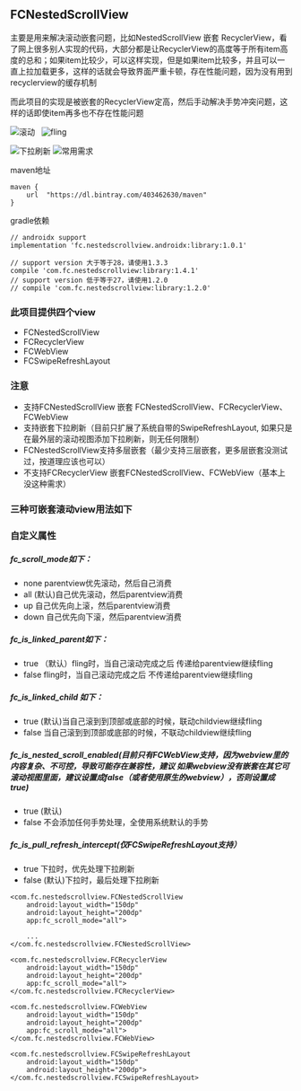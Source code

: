 ## FCNestedScrollView

主要是用来解决滚动嵌套问题，比如NestedScrollView 嵌套 RecyclerView，看了网上很多别人实现的代码，大部分都是让RecyclerView的高度等于所有item高度的总和；如果item比较少，可以这样实现，但是如果item比较多，并且可以一直上拉加载更多，这样的话就会导致界面严重卡顿，存在性能问题，因为没有用到recyclerview的缓存机制

而此项目的实现是被嵌套的RecyclerView定高，然后手动解决手势冲突问题，这样的话即使item再多也不存在性能问题

![滚动](333.gif)  	![fling](444.gif) 


![下拉刷新](222.gif) 	![常用需求](123.gif)

maven地址

```
maven {
    url  "https://dl.bintray.com/403462630/maven"
}
```
gradle依赖

```
// androidx support
implementation 'fc.nestedscrollview.androidx:library:1.0.1'

// support version 大于等于28，请使用1.3.3
compile 'com.fc.nestedscrollview:library:1.4.1'
// support version 低于等于27，请使用1.2.0
// compile 'com.fc.nestedscrollview:library:1.2.0'

```

### 此项目提供四个view

- FCNestedScrollView
- FCRecyclerView
- FCWebView
- FCSwipeRefreshLayout

### 注意

- 支持FCNestedScrollView 嵌套 FCNestedScrollView、FCRecyclerView、FCWebView
- 支持嵌套下拉刷新（目前只扩展了系统自带的SwipeRefreshLayout, 如果只是在最外层的滚动视图添加下拉刷新，则无任何限制）
- FCNestedScrollView支持多层嵌套（最少支持三层嵌套，更多层嵌套没测试过，按道理应该也可以）
- 不支持FCRecyclerView 嵌套FCNestedScrollView、FCWebView（基本上没这种需求）


### 三种可嵌套滚动view用法如下

### 自定义属性

##### fc\_scroll\_mode如下：

- none parentview优先滚动，然后自己消费
- all (默认)自己优先滚动，然后parentview消费
- up 自己优先向上滚，然后parentview消费
- down 自己优先向下滚，然后parentview消费

##### fc\_is_linked\_parent如下：

- true （默认）fling时，当自己滚动完成之后 传递给parentview继续fling
- false fling时，当自己滚动完成之后 不传递给parentview继续fling

##### fc\_is\_linked\_child 如下：

- true (默认)当自己滚到到顶部或底部的时候，联动childview继续fling
- false 当自己滚到到顶部或底部的时候，不联动childview继续fling

##### fc\_is\_nested\_scroll\_enabled(目前只有FCWebView支持，因为webview里的内容复杂、不可控，导致可能存在兼容性，建议 如果webview没有嵌套在其它可滚动视图里面，建议设置成false（或者使用原生的webview），否则设置成true)

- true (默认)
- false 不会添加任何手势处理，全使用系统默认的手势

##### fc\_is\_pull\_refresh\_intercept(仅FCSwipeRefreshLayout支持）

- true 下拉时，优先处理下拉刷新
- false (默认)下拉时，最后处理下拉刷新

```
<com.fc.nestedscrollview.FCNestedScrollView
    android:layout_width="150dp"
    android:layout_height="200dp"
    app:fc_scroll_mode="all">
    
	...
</com.fc.nestedscrollview.FCNestedScrollView>

```

```
<com.fc.nestedscrollview.FCRecyclerView
    android:layout_width="150dp"
    android:layout_height="200dp"
    app:fc_scroll_mode="all">
</com.fc.nestedscrollview.FCRecyclerView>

```

```
<com.fc.nestedscrollview.FCWebView
    android:layout_width="150dp"
    android:layout_height="200dp"
    app:fc_scroll_mode="all">
</com.fc.nestedscrollview.FCWebView>

```

```
<com.fc.nestedscrollview.FCSwipeRefreshLayout
    android:layout_width="150dp"
    android:layout_height="200dp">
</com.fc.nestedscrollview.FCSwipeRefreshLayout>

```




